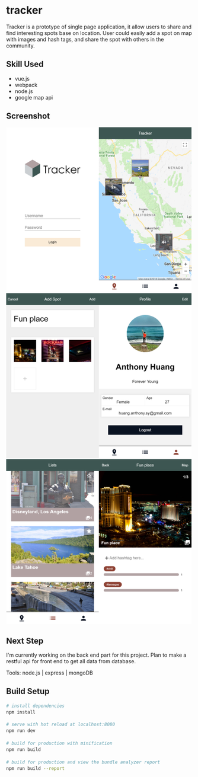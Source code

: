 # tracker

Tracker is a prototype of single page application, it allow users to share and find interesting spots base on location.
User could easily add a spot on map with images and hash tags, and share the spot with others in the community.

## Skill Used
* vue.js
* webpack
* node.js
* google map api

## Screenshot
<img src=screenshot/6.png width="250"/><img src=screenshot/1.png width="250"/><img src=screenshot/4.png width="250"/><img src=screenshot/3.png width="250"/><img src=screenshot/2.png width="250"/><img src=screenshot/5.png width="250"/>

## Next Step
I'm currently working on the back end part for this project. Plan to make a restful api for front end to get all data from database.

Tools: node.js | express | mongoDB


## Build Setup

``` bash
# install dependencies
npm install

# serve with hot reload at localhost:8080
npm run dev

# build for production with minification
npm run build

# build for production and view the bundle analyzer report
npm run build --report
```
